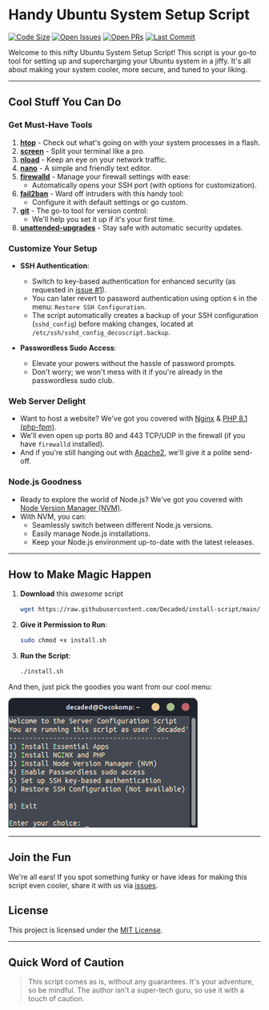 # Handy Ubuntu System Setup Script

[![Code Size](https://img.shields.io/github/languages/code-size/Decaded/install-script)](https://github.com/Decaded/install-script)
[![Open Issues](https://img.shields.io/github/issues/Decaded/install-script)](https://github.com/Decaded/install-script/issues)
[![Open PRs](https://img.shields.io/github/issues-pr/Decaded/install-script)](https://github.com/Decaded/install-script/pulls)
[![Last Commit](https://img.shields.io/github/last-commit/Decaded/install-script)](https://github.com/Decaded/install-script/commits)

Welcome to this nifty Ubuntu System Setup Script! This script is your go-to tool for setting up and supercharging your Ubuntu system in a jiffy. It's all about making your system
cooler, more secure, and tuned to your liking.

---

## Cool Stuff You Can Do

### Get Must-Have Tools

1. **[htop](https://htop.dev/)** - Check out what's going on with your system processes in a flash.
2. **[screen](https://www.gnu.org/software/screen/)** - Split your terminal like a pro.
3. **[nload](https://github.com/rolandriegel/nload)** - Keep an eye on your network traffic.
4. **[nano](https://www.nano-editor.org/)** - A simple and friendly text editor.
5. **[firewalld](https://firewalld.org/)** - Manage your firewall settings with ease:
   - Automatically opens your SSH port (with options for customization).
6. **[fail2ban](https://github.com/fail2ban/fail2ban)** - Ward off intruders with this handy tool:
   - Configure it with default settings or go custom.
7. **[git](https://git-scm.com/)** - The go-to tool for version control:
   - We'll help you set it up if it's your first time.
8. **[unattended-upgrades](https://help.ubuntu.com/community/AutomaticSecurityUpdates)** - Stay safe with automatic security updates.

### Customize Your Setup

- **SSH Authentication**:

  - Switch to key-based authentication for enhanced security (as requested in [issue #1](https://github.com/Decaded/install-script/issues/1)).
  - You can later revert to password authentication using option `6` in the menu: `Restore SSH Configuration`.
  - The script automatically creates a backup of your SSH configuration (`sshd_config`) before making changes, located at `/etc/ssh/sshd_config_decoscript.backup`.

- **Passwordless Sudo Access**:

  - Elevate your powers without the hassle of password prompts.
  - Don't worry; we won't mess with it if you're already in the passwordless sudo club.

### Web Server Delight

- Want to host a website? We've got you covered with [Nginx](https://www.nginx.com/) & [PHP 8.1 (php-fpm)](https://www.php.net/releases/8_1_0.php).
- We'll even open up ports 80 and 443 TCP/UDP in the firewall (if you have `firewalld` installed).
- And if you're still hanging out with [Apache2](https://httpd.apache.org/), we'll give it a polite send-off.

### Node.js Goodness

- Ready to explore the world of Node.js? We've got you covered with [Node Version Manager (NVM)](https://github.com/nvm-sh/nvm).
- With NVM, you can:
  - Seamlessly switch between different Node.js versions.
  - Easily manage Node.js installations.
  - Keep your Node.js environment up-to-date with the latest releases.

---

## How to Make Magic Happen

1. **Download** this _awesome_ script

   ```bash
   wget https://raw.githubusercontent.com/Decaded/install-script/main/install.sh
   ```

2. **Give it Permission to Run**:

   ```bash
   sudo chmod +x install.sh
   ```

3. **Run the Script**:

   ```bash
   ./install.sh
   ```

And then, just pick the goodies you want from our cool menu:

![Script in Action](images/main_menu.png)

---

## Join the Fun

We're all ears! If you spot something funky or have ideas for making this script even cooler, share it with us via [issues](https://github.com/Decaded/install-script/issues).

## License

This project is licensed under the [MIT License](LICENSE).

---

## Quick Word of Caution

> This script comes as is, without any guarantees. It's your adventure, so be mindful. The author isn't a super-tech guru, so use it with a touch of caution.
